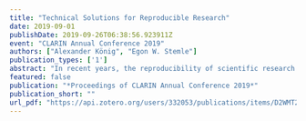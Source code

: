 ```yaml
---
title: "Technical Solutions for Reproducible Research"
date: 2019-09-01
publishDate: 2019-09-26T06:38:56.923911Z
event: "CLARIN Annual Conference 2019"
authors: ["Alexander König", "Egon W. Stemle"]
publication_types: ['1']
abstract: "In recent years, the reproducibility of scientific research has more and more come into focus, both from external stakeholders (e.g. funders) and from within research communities themselves. Corpus linguistics and its methods, which are an integral component of many other disciplines working with language data, play a special role here – language corpora are often living objects: they are constantly being improved and revised, and at the same time, the tools for the automatic processing of human language are also regularly updated, both of which can lead to different results for the same processing steps. This article argues that modern software technologies such as version control and containerization can address both issues, namely make reproducible the process of software packaging, installation, and execution and, more importantly, the tracking of corpora throughout their life cycle, thereby making the changes to the raw data reproducible for many subsequent analyses."
featured: false
publication: "*Proceedings of CLARIN Annual Conference 2019*"
publication_short: ""
url_pdf: "https://api.zotero.org/users/332053/publications/items/D2WMT2UL/file/view"
---
```


